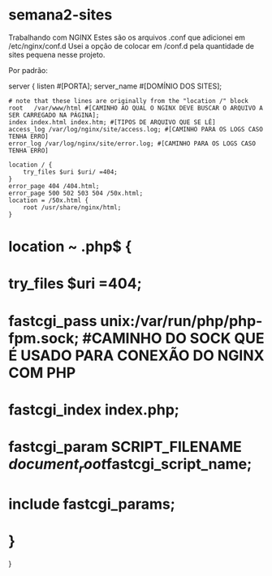 # semana2-sites
Trabalhando com NGINX
Estes são os arquivos .conf que adicionei em /etc/nginx/conf.d 
Usei a opção de colocar em /conf.d pela quantidade de sites pequena nesse projeto. 

Por padrão:

server {
    listen       #[PORTA];
    server_name  #[DOMÍNIO DOS SITES];

    # note that these lines are originally from the "location /" block
    root   /var/www/html #[CAMINHO AO QUAL O NGINX DEVE BUSCAR O ARQUIVO A SER CARREGADO NA PÁGINA];
    index index.html index.htm; #[TIPOS DE ARQUIVO QUE SE LÊ]
    access_log /var/log/nginx/site/access.log; #[CAMINHO PARA OS LOGS CASO TENHA ERRO]
    error_log /var/log/nginx/site/error.log; #[CAMINHO PARA OS LOGS CASO TENHA ERRO]

    location / {
        try_files $uri $uri/ =404;
    }
    error_page 404 /404.html;
    error_page 500 502 503 504 /50x.html;
    location = /50x.html {
        root /usr/share/nginx/html;
    }

#    location ~ \.php$ {
#        try_files $uri =404;
#        fastcgi_pass unix:/var/run/php/php-fpm.sock; #CAMINHO DO SOCK QUE É USADO PARA CONEXÃO DO NGINX COM PHP
#        fastcgi_index index.php;
#        fastcgi_param SCRIPT_FILENAME $document_root$fastcgi_script_name;
#        include fastcgi_params;
#    }
}
